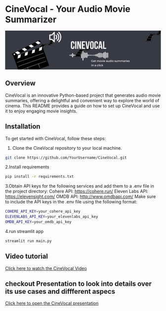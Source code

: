 # CineVocal - Your Audio Movie Summarizer

![CineVocal Logo](header_image.png)

## Overview

CineVocal is an innovative Python-based project that generates audio movie summaries, offering a delightful and convenient way to explore the world of cinema. This README provides a guide on how to set up CineVocal and use it to enjoy engaging movie insights.

## Installation

To get started with CineVocal, follow these steps:

1. Clone the CineVocal repository to your local machine.

```bash
git clone https://github.com/YourUsername/CineVocal.git
```

2.Install requirements
```bash
pip install -r requirements.txt
```

3.Obtain API keys for the following services and add them to a .env file in the project directory:
Cohere API: https://cohere.run/
Eleven Labs API: https://elevensight.com/
OMDB API: http://www.omdbapi.com/
Make sure to include the API keys in the .env file using the following format:
```bash
COHERE_API_KEY=your_cohere_api_key
ELEVENLABS_API_KEY=your_elevenlabs_api_key
OMDB_API_KEY=your_omdb_api_key
```

4.run streamlit app
```bash
streamlit run main.py
```

## Video tutorial
[Click here to watch the CineVocal Video](https://drive.google.com/file/d/1KBnkZPgF-sIxJq54zgcwFTytncsyRkEi/view?usp=sharing)

## checkout Presentation to look into details over its use cases and diffferent aspecs
[Click here to open the CineVocal presentation](https://gamma.app/docs/CineVocal-Audio-Summaries-of-Your-Favorite-Movies-ltbhor87qf4f9zh)

